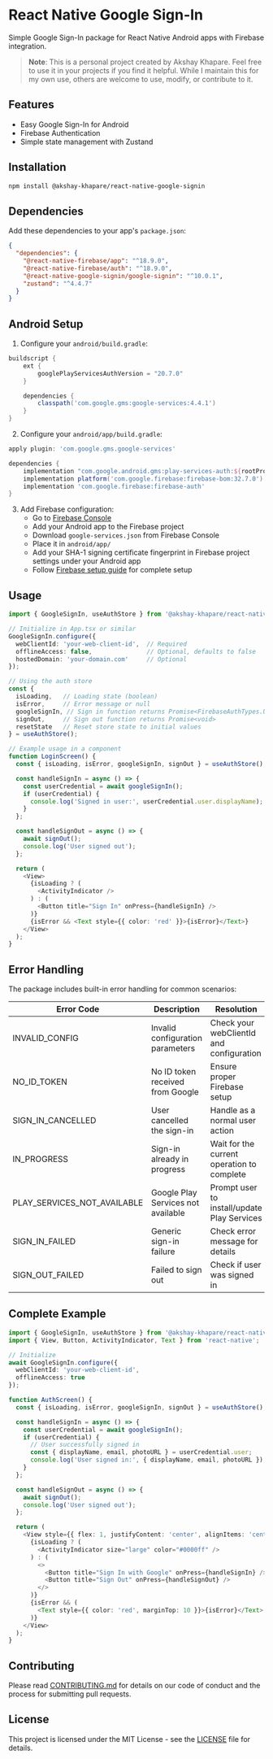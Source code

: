 # React Native Google Sign-In

Simple Google Sign-In package for React Native Android apps with Firebase integration.

> **Note**: This is a personal project created by Akshay Khapare. Feel free to use it in your projects if you find it helpful. While I maintain this for my own use, others are welcome to use, modify, or contribute to it.

## Features

- Easy Google Sign-In for Android
- Firebase Authentication
- Simple state management with Zustand

## Installation

```bash
npm install @akshay-khapare/react-native-google-signin
```

## Dependencies

Add these dependencies to your app's `package.json`:
```json
{
  "dependencies": {
    "@react-native-firebase/app": "^18.9.0",
    "@react-native-firebase/auth": "^18.9.0",
    "@react-native-google-signin/google-signin": "^10.0.1",
    "zustand": "^4.4.7"
  }
}
```

## Android Setup

1. Configure your `android/build.gradle`:
```gradle
buildscript {
    ext {
        googlePlayServicesAuthVersion = "20.7.0"
    }

    dependencies {
        classpath('com.google.gms:google-services:4.4.1')
    }
}
```

2. Configure your `android/app/build.gradle`:
```gradle
apply plugin: 'com.google.gms.google-services'

dependencies {
    implementation "com.google.android.gms:play-services-auth:${rootProject.ext.googlePlayServicesAuthVersion}"
    implementation platform('com.google.firebase:firebase-bom:32.7.0')
    implementation 'com.google.firebase:firebase-auth'
}
```

3. Add Firebase configuration:
   - Go to [Firebase Console](https://console.firebase.google.com/)
   - Add your Android app to the Firebase project
   - Download `google-services.json` from Firebase Console
   - Place it in `android/app/`
   - Add your SHA-1 signing certificate fingerprint in Firebase project settings under your Android app
   - Follow [Firebase setup guide](https://rnfirebase.io/#installation) for complete setup

## Usage

```typescript
import { GoogleSignIn, useAuthStore } from '@akshay-khapare/react-native-google-signin';

// Initialize in App.tsx or similar
GoogleSignIn.configure({
  webClientId: 'your-web-client-id',  // Required
  offlineAccess: false,               // Optional, defaults to false
  hostedDomain: 'your-domain.com'     // Optional
});

// Using the auth store
const {
  isLoading,   // Loading state (boolean)
  isError,     // Error message or null
  googleSignIn, // Sign in function returns Promise<FirebaseAuthTypes.UserCredential | null>
  signOut,     // Sign out function returns Promise<void>
  resetState   // Reset store state to initial values
} = useAuthStore();

// Example usage in a component
function LoginScreen() {
  const { isLoading, isError, googleSignIn, signOut } = useAuthStore();

  const handleSignIn = async () => {
    const userCredential = await googleSignIn();
    if (userCredential) {
      console.log('Signed in user:', userCredential.user.displayName);
    }
  };

  const handleSignOut = async () => {
    await signOut();
    console.log('User signed out');
  };

  return (
    <View>
      {isLoading ? (
        <ActivityIndicator />
      ) : (
        <Button title="Sign In" onPress={handleSignIn} />
      )}
      {isError && <Text style={{ color: 'red' }}>{isError}</Text>}
    </View>
  );
}
```

## Error Handling

The package includes built-in error handling for common scenarios:

| Error Code | Description | Resolution |
|------------|-------------|------------|
| INVALID_CONFIG | Invalid configuration parameters | Check your webClientId and configuration |
| NO_ID_TOKEN | No ID token received from Google | Ensure proper Firebase setup |
| SIGN_IN_CANCELLED | User cancelled the sign-in | Handle as a normal user action |
| IN_PROGRESS | Sign-in already in progress | Wait for the current operation to complete |
| PLAY_SERVICES_NOT_AVAILABLE | Google Play Services not available | Prompt user to install/update Play Services |
| SIGN_IN_FAILED | Generic sign-in failure | Check error message for details |
| SIGN_OUT_FAILED | Failed to sign out | Check if user was signed in |

## Complete Example

```typescript
import { GoogleSignIn, useAuthStore } from '@akshay-khapare/react-native-google-signin';
import { View, Button, ActivityIndicator, Text } from 'react-native';

// Initialize
await GoogleSignIn.configure({
  webClientId: 'your-web-client-id',
  offlineAccess: true
});

function AuthScreen() {
  const { isLoading, isError, googleSignIn, signOut } = useAuthStore();

  const handleSignIn = async () => {
    const userCredential = await googleSignIn();
    if (userCredential) {
      // User successfully signed in
      const { displayName, email, photoURL } = userCredential.user;
      console.log('User signed in:', { displayName, email, photoURL });
    }
  };

  const handleSignOut = async () => {
    await signOut();
    console.log('User signed out');
  };

  return (
    <View style={{ flex: 1, justifyContent: 'center', alignItems: 'center' }}>
      {isLoading ? (
        <ActivityIndicator size="large" color="#0000ff" />
      ) : (
        <>
          <Button title="Sign In with Google" onPress={handleSignIn} />
          <Button title="Sign Out" onPress={handleSignOut} />
        </>
      )}
      {isError && (
        <Text style={{ color: 'red', marginTop: 10 }}>{isError}</Text>
      )}
    </View>
  );
}
```

## Contributing

Please read [CONTRIBUTING.md](CONTRIBUTING.md) for details on our code of conduct and the process for submitting pull requests.

## License

This project is licensed under the MIT License - see the [LICENSE](LICENSE) file for details.
